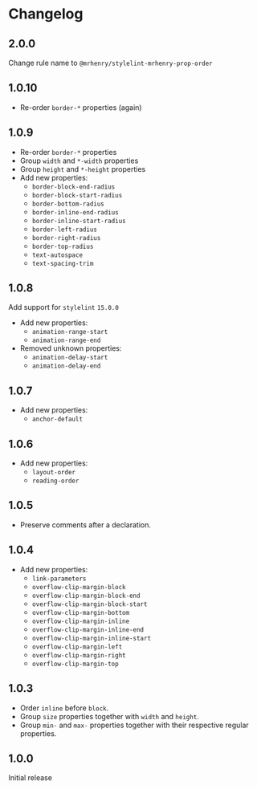 # Changelog

## 2.0.0

Change rule name to `@mrhenry/stylelint-mrhenry-prop-order`

## 1.0.10

- Re-order `border-*` properties (again)

## 1.0.9

- Re-order `border-*` properties
- Group `width` and `*-width` properties
- Group `height` and `*-height` properties
- Add new properties:
  - `border-block-end-radius`
  - `border-block-start-radius`
  - `border-bottom-radius`
  - `border-inline-end-radius`
  - `border-inline-start-radius`
  - `border-left-radius`
  - `border-right-radius`
  - `border-top-radius`
  - `text-autospace`
  - `text-spacing-trim`

## 1.0.8

Add support for `stylelint` `15.0.0`

- Add new properties:
  - `animation-range-start`
  - `animation-range-end`
- Removed unknown properties:
  - `animation-delay-start`
  - `animation-delay-end`

## 1.0.7

- Add new properties:
  - `anchor-default`

## 1.0.6

- Add new properties:
  - `layout-order`
  - `reading-order`

## 1.0.5

- Preserve comments after a declaration.

## 1.0.4

- Add new properties:
  - `link-parameters`
  - `overflow-clip-margin-block`
  - `overflow-clip-margin-block-end`
  - `overflow-clip-margin-block-start`
  - `overflow-clip-margin-bottom`
  - `overflow-clip-margin-inline`
  - `overflow-clip-margin-inline-end`
  - `overflow-clip-margin-inline-start`
  - `overflow-clip-margin-left`
  - `overflow-clip-margin-right`
  - `overflow-clip-margin-top`

## 1.0.3

- Order `inline` before `block`.
- Group `size` properties together with `width` and `height`.
- Group `min-` and `max-` properties together with their respective regular properties.

## 1.0.0

Initial release
